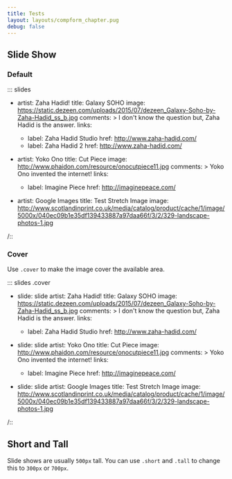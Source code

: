 ```yaml
---
title: Tests
layout: layouts/compform_chapter.pug
debug: false
---
```



## Slide Show

### Default

::: slides

- artist: Zaha Hadid!
  title: Galaxy SOHO
  image: https://static.dezeen.com/uploads/2015/07/dezeen_Galaxy-Soho-by-Zaha-Hadid_ss_b.jpg
  comments: >
    I don't know the question but, Zaha Hadid is the answer.
  links:
    - label: Zaha Hadid Studio
      href: http://www.zaha-hadid.com/
    - label: Zaha Hadid 2
      href: http://www.zaha-hadid.com/

- artist: Yoko Ono
  title: Cut Piece
  image: http://www.phaidon.com/resource/onocutpiece11.jpg
  comments: >
    Yoko Ono invented the internet!
  links:
    - label: Imagine Piece
      href: http://imaginepeace.com/

- artist: Google Images
  title: Test Stretch Image
  image: http://www.scotlandinprint.co.uk/media/catalog/product/cache/1/image/5000x/040ec09b1e35df139433887a97daa66f/3/2/329-landscape-photos-1.jpg

/::


### Cover

Use `.cover` to make the image cover the available area.

::: slides .cover

- slide: slide
  artist: Zaha Hadid!
  title: Galaxy SOHO
  image: https://static.dezeen.com/uploads/2015/07/dezeen_Galaxy-Soho-by-Zaha-Hadid_ss_b.jpg
  comments: >
    I don't know the question but, Zaha Hadid is the answer.
  links:
    - label: Zaha Hadid Studio
      href: http://www.zaha-hadid.com/

- slide: slide
  artist: Yoko Ono
  title: Cut Piece
  image: http://www.phaidon.com/resource/onocutpiece11.jpg
  comments: >
    Yoko Ono invented the internet!
  links:
    - label: Imagine Piece
      href: http://imaginepeace.com/

- slide: slide
  artist: Google Images
  title: Test Stretch Image
  image: http://www.scotlandinprint.co.uk/media/catalog/product/cache/1/image/5000x/040ec09b1e35df139433887a97daa66f/3/2/329-landscape-photos-1.jpg

/::

## Short and Tall


Slide shows are usually `500px` tall. You can use `.short` and `.tall` to change this to `300px` or `700px`.